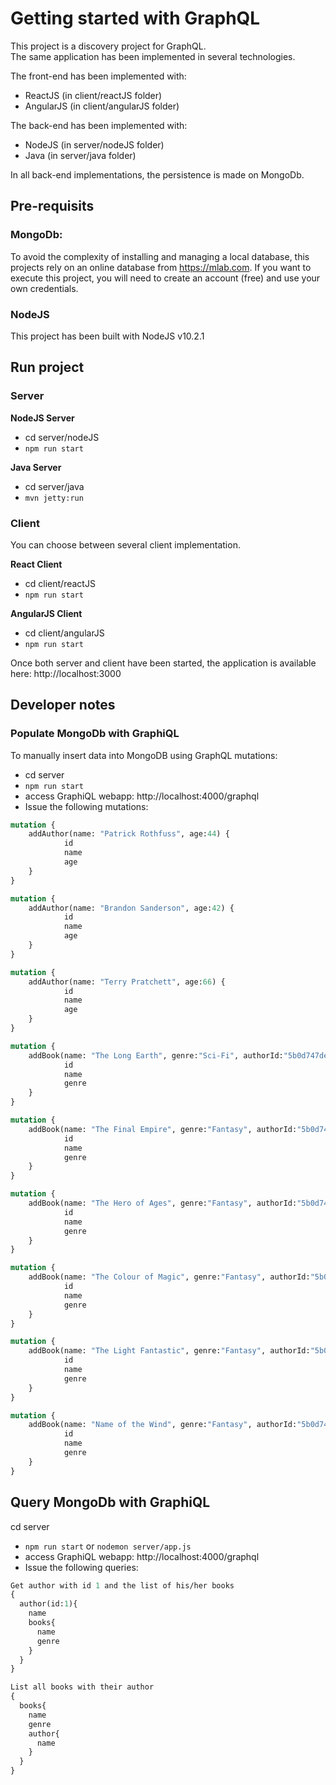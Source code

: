 # Getting started with GraphQL
 
 This project is a discovery project for GraphQL.  
 The same application has been implemented in several technologies.    
 
 The front-end has been implemented with:  
 * ReactJS (in client/reactJS folder)
 * AngularJS (in client/angularJS folder)  
 
 The back-end has been implemented with:  
 * NodeJS (in server/nodeJS folder)
 * Java (in server/java folder)  
 
 In all back-end implementations, the persistence is made on MongoDb.


## Pre-requisits
### MongoDb:

To avoid the complexity of installing and managing a local database, this projects rely on an online database from https://mlab.com. If you want to execute this project, you will need to create an account (free) and use your own credentials.

### NodeJS
This project has been built with NodeJS v10.2.1

## Run project
  
### Server

****NodeJS Server****
* cd server/nodeJS
* `npm run start`

****Java Server****
* cd server/java
* `mvn jetty:run`


### Client
You can choose between several client implementation.

****React Client****
* cd client/reactJS
* `npm run start`

****AngularJS Client****
* cd client/angularJS
* `npm run start`

Once both server and client have been started, the application is available here: http://localhost:3000


## Developer notes

### Populate MongoDb with GraphiQL
To manually insert data into MongoDB using GraphQL mutations:
* cd server
* `npm run start`
* access GraphiQL webapp: http://localhost:4000/graphql
* Issue the following mutations:
```GraphQL
mutation {  
	addAuthor(name: "Patrick Rothfuss", age:44) {  
    		id  
    		name  
    		age  
  	}  
}  

mutation {
	addAuthor(name: "Brandon Sanderson", age:42) {
    		id
    		name
    		age
  	}
}

mutation {
	addAuthor(name: "Terry Pratchett", age:66) {
    		id
    		name
    		age
  	}
}

mutation {
	addBook(name: "The Long Earth", genre:"Sci-Fi", authorId:"5b0d747de784af20701a2297") {
    		id
    		name
    		genre
  	}
}

mutation {
	addBook(name: "The Final Empire", genre:"Fantasy", authorId:"5b0d746ce784af20701a2296") {
    		id
    		name
    		genre
  	}
}

mutation {
	addBook(name: "The Hero of Ages", genre:"Fantasy", authorId:"5b0d746ce784af20701a2296") {
    		id
    		name
    		genre
  	}
}

mutation {
	addBook(name: "The Colour of Magic", genre:"Fantasy", authorId:"5b0d747de784af20701a2297") {
    		id
    		name
    		genre
  	}
}

mutation {
	addBook(name: "The Light Fantastic", genre:"Fantasy", authorId:"5b0d747de784af20701a2297") {
    		id
    		name
    		genre
  	}
}

mutation {
	addBook(name: "Name of the Wind", genre:"Fantasy", authorId:"5b0d745ce784af20701a2295") {
    		id
    		name
    		genre
  	}
}
```

## Query MongoDb with GraphiQL
cd server
* `npm run start` or `nodemon server/app.js`
* access GraphiQL webapp: http://localhost:4000/graphql
* Issue the following queries:
```GraphQL
Get author with id 1 and the list of his/her books 
{
  author(id:1){
    name
  	books{
      name
	  genre
    }
  }
}

List all books with their author
{
  books{
    name
  	genre
    author{
      name
    }
  }
}
```
